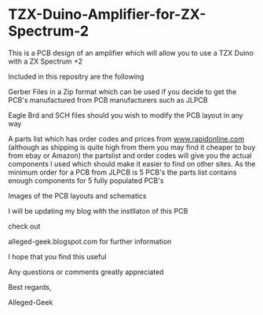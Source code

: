 # TZX-Duino-Amplifier-for-ZX-Spectrum-2

This is a PCB design of an amplifier which will allow you to use a TZX Duino with a ZX Spectrum +2

Included in this repositry are the following

Gerber Files in a Zip format which can be used if you decide to get the PCB's manufactured from PCB manufacturers such as JLPCB

Eagle Brd and SCH files should you wish to modify the PCB layout in any way

A parts list which has order codes and prices from www.rapidonline.com (although as shipping is quite high from them you may find it cheaper to buy from ebay or Amazon)
the partslist and order codes will give you the actual components I used which should make it easier to find on other sites. As the minimum order for a PCB from JLPCB is 5 PCB's the parts list contains enough components for 5 fully populated PCB's

Images of the PCB layouts and schematics

I will be updating my blog with the instllaton of this PCB

check out

alleged-geek.blogspot.com for further information

I hope that you find this useful

Any questions or comments greatly appreciated

Best regards,

Alleged-Geek
